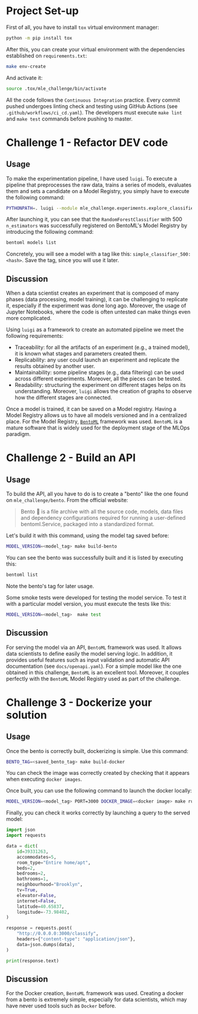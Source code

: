 # Project Set-up

First of all, you have to install `tox` virtual environment manager:

```bash
python -m pip install tox
```

After this, you can create your virtual environment with the dependencies established on
`requirements.txt`:

```bash
make env-create
```

And activate it:

```bash
source .tox/mle_challenge/bin/activate
```

All the code follows the `Continuous Integration` practice. Every commit pushed undergoes
linting check and testing using GitHub Actions (see `.github/workflows/ci_cd.yaml`).
The developers must execute `make lint` and `make test` commands before pushing to master.

# Challenge 1 - Refactor DEV code

## Usage

To make the experimentation pipeline, I have used `luigi`. To execute a pipeline that
preprocesses the raw data, trains a series of models, evaluates them and sets a candidate on
a Model Registry, you simply have to execute the following command:

```bash
PYTHONPATH=. luigi --module mle_challenge.experiments.explore_classifier_model.explore_classifier_model RunModelTrainEval --local-scheduler
```

After launching it, you can see that the `RandomForestClassifier` with 500 `n_estimators`
was successfully registered on BentoML's Model Registry by introducing the following command:

```bash
bentoml models list
```

Concretely, you will see a model with a tag like this: `simple_classifier_500:<hash>`.
Save the tag, since you will use it later.

## Discussion

When a data scientist creates an experiment that is composed of many phases
(data processing, model training), it can be challenging to replicate it,
especially if the experiment was done long ago. Moreover, the usage of Jupyter
Notebooks, where the code is often untested can make things even more complicated.

Using `luigi` as a framework to create an automated pipeline we meet the following
requirements:

- Traceability: for all the artifacts of an experiment (e.g., a trained model), it is known
what stages and parameters created them.
- Replicability: any user could launch an experiment and replicate the results obtained by another user.
- Maintainability: some pipeline stages (e.g., data filtering) can be used across different experiments.
Moreover, all the pieces can be tested.
- Readability: structuring the experiment on different stages helps on its understanding.
Moreover, `luigi` allows the creation of graphs to observe how the different stages are connected.

Once a model is trained, it can be saved on a Model registry. Having a Model Registry
allows us to have all models versioned and in a centralized place. For the Model Registry,
[`BentoML`](https://www.bentoml.com/) framework was used. `BentoML` is a mature software
that is widely used for the deployment stage of the MLOps paradigm.


# Challenge 2 - Build an API

## Usage

To build the API, all you have to do is to create a "bento"
like the one found on `mle_challenge/bento`. From the official website:

> Bento 🍱 is a file archive with all the source code, models, data files
> and dependency configurations required for running a user-defined bentoml.Service,
> packaged into a standardized format.


Let's build it with this command,
using the model tag saved before:

```bash
MODEL_VERSION=<model_tag> make build-bento
```

You can see the bento was successfully built and it is listed by executing this:

```bash
bentoml list
```

Note the bento's tag for later usage.

Some smoke tests were developed for testing the model service. To test it 
with a particular model version, you must execute the tests like this:

```bash
MODEL_VERSION=<model_tag>  make test
```

## Discussion

For serving the model via an API, `BentoML` framework was used.
It allows data scientists to define easily the model serving logic.
In addition, it provides useful features such as input validation and automatic API
documentation (see `docs/openapi.yaml`). For a simple model like the one obtained in this
challenge, `BentoML` is an excellent tool. Moreover, it couples perfectly with the
`BentoML` Model Registry used as part of the challenge.

# Challenge 3 - Dockerize your solution

## Usage

Once the bento is correctly built, dockerizing is simple. Use this command:

```bash
BENTO_TAG=<saved_bento_tag> make build-docker
```

You can check the image was correctly created by checking that it appears when executing
`docker images`.

Once built, you can use the following command to launch the docker locally:

```bash
MODEL_VERSION=<model_tag> PORT=3000 DOCKER_IMAGE=<docker image> make run-docker
```

Finally, you can check it works correctly by launching a query to the served model:

```python
import json
import requests

data = dict(
    id=39331263,
    accommodates=5,
    room_type="Entire home/apt",
    beds=2,
    bedrooms=2,
    bathrooms=1,
    neighbourhood="Brooklyn",
    tv=True,
    elevator=False,
    internet=False,
    latitude=40.65837,
    longitude=-73.98402,
)

response = requests.post(
    "http://0.0.0.0:3000/classify",
    headers={"content-type": "application/json"},
    data=json.dumps(data),
)

print(response.text)

```

## Discussion

For the Docker creation, `BentoML` framework was used.
Creating a docker from a bento is extremely simple, especially for data scientists,
which may have never used tools such as `Docker` before.

